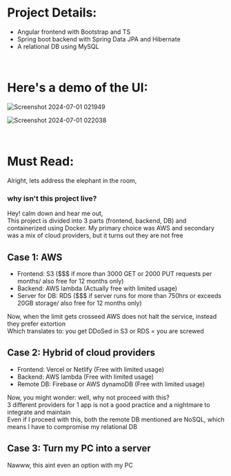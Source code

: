 # Project Details:
<ul>
  <li>Angular frontend with Bootstrap and TS</li>
  <li>Spring boot backend with Spring Data JPA and Hibernate</li>
  <li>A relational DB using MySQL</li>
</ul>
<br>

# Here's a demo of the UI:

![Screenshot 2024-07-01 021949](https://github.com/rengoku33/witcher-alchemy/assets/89008619/ccdc2cb7-a488-425f-8873-bf828a7841cc)

![Screenshot 2024-07-01 022038](https://github.com/rengoku33/witcher-alchemy/assets/89008619/27c1690f-38f4-4251-a6f9-27b20a7ec128)

<br>

# Must Read:
Alright, lets address the elephant in the room,
<h3>why isn't this project live?</h3>
Hey! calm down and hear me out,<br>This project is divided into 3 parts (frontend, backend, DB) and containerized using Docker. My primary choice was AWS and secondary was a mix of cloud providers, but it turns out they are not free

## Case 1: AWS
<ul>
  <li>Frontend: S3 ($$$ if more than 3000 GET or 2000 PUT requests per months/ also free for 12 months only)</li>
  <li>Backend: AWS lambda (Actually free with limited usage)</li>
  <li>Server for DB: RDS ($$$ if server runs for more than 750hrs or exceeds 20GB storage/ also free for 12 months only)</li>
</ul>
Now, when the limit gets crosseed AWS does not halt the service, instead they prefer extortion<br>
Which translates to: you get DDoSed in S3 or RDS = you are screwed

## Case 2: Hybrid of cloud providers
<ul>
  <li>Frontend: Vercel or Netlify (Free with limited usage)</li>
  <li>Backend: AWS lambda (Free with limited usage)</li>
  <li>Remote DB: Firebase or AWS dynamoDB (Free with limited usage)</li>
</ul>
Now, you might wonder: well, why not proceed with this?<br>
3 different providers for 1 app is not a good practice and a nightmare to integrate and maintain<br>
Even if I proceed with this, both the remote DB mentioned are NoSQL, which means I have to compromise my relational DB 

## Case 3: Turn my PC into a server
Nawww, this aint even an option with my PC

